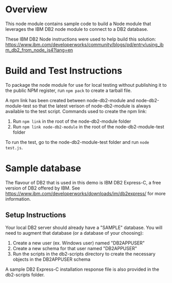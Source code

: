 # Overview
This node module contains sample code to build a Node module
that leverages the IBM DB2 node module to connect to a DB2 database.

These IBM DB2 Node instructions were used to help build this solution: 
https://www.ibm.com/developerworks/community/blogs/pd/entry/using_ibm_db2_from_node_js4?lang=en

# Build and Test Instructions
To package the node module for use for local testing without publishing
it to the public NPM register, run `npm pack` to create a tarball file.

A npm link has been created between node-db2-module and node-db2-module-test
so that the latest verison of node-db2-module is always available to the test script.
Commands used to create the npm link:

1. Run `npm link` in the root of the node-db2-module folder
2. Run `npm link node-db2-module` in the root of the node-db2-module-test folder

To run the test, go to the node-db2-module-test folder and run `node test.js`.

# Sample database
The flavour of DB2 that is used in this demo is IBM DB2 Express-C, a free
version of DB2 offered by IBM. See https://www.ibm.com/developerworks/downloads/im/db2express/ 
for more information.

## Setup Instructions
Your local DB2 server should already have a "SAMPLE" database. You will need to augment
that database (or a database of your choosing):

1. Create a new user (ex. Windows user) named "DB2APPUSER"
2. Create a new schema for that user named "DB2APPUSER"
3. Run the scripts in the db2-scripts directory to create the necessary objects in the DB2APPUSER schema

A sample DB2 Express-C installation response file is also provided in the db2-scripts folder.